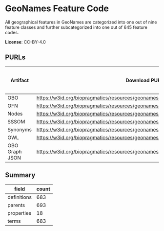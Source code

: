 # GeoNames Feature Code

All geographical features in GeoNames are categorized into one out of nine feature classes and further subcategorized into one out of 645 feature codes.

**License**: CC-BY-4.0

## PURLs

| Artifact       | Download PURL                                                                           | Latest Versioned Download PURL   |
|----------------|-----------------------------------------------------------------------------------------|----------------------------------|
| OBO            | https://w3id.org/biopragmatics/resources/geonames.feature/geonames.feature.obo          |                                  |
| OFN            | https://w3id.org/biopragmatics/resources/geonames.feature/geonames.feature.ofn          |                                  |
| Nodes          | https://w3id.org/biopragmatics/resources/geonames.feature/geonames.feature.tsv          |                                  |
| SSSOM          | https://w3id.org/biopragmatics/resources/geonames.feature/geonames.feature.sssom.tsv    |                                  |
| Synonyms       | https://w3id.org/biopragmatics/resources/geonames.feature/geonames.feature.synonyms.tsv |                                  |
| OWL            | https://w3id.org/biopragmatics/resources/geonames.feature/geonames.feature.owl          |                                  |
| OBO Graph JSON | https://w3id.org/biopragmatics/resources/geonames.feature/geonames.feature.json         |                                  |

## Summary

| field       |   count |
|-------------|---------|
| definitions |     683 |
| parents     |     693 |
| properties  |      18 |
| terms       |     683 |
